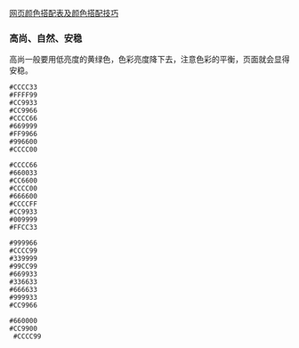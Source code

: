 ﻿[网页颜色搭配表及颜色搭配技巧](http://color.phpddt.com/)



### 高尚、自然、安稳

高尚一般要用低亮度的黄绿色，色彩亮度降下去，注意色彩的平衡，页面就会显得安稳。

    #CCCC33
    #FFFF99
    #CC9933
    #CC9966
    #CCCC66
    #669999
    #FF9966
    #996600
    #CCCC00

    #CCCC66
    #660033
    #CC6600
    #CCCC00
    #666600
    #CCCCFF
    #CC9933
    #009999
    #FFCC33

    #999966
    #CCCC99
    #339999
    #99CC99
    #669933
    #336633
    #666633
    #999933
    #CC9966

    #660000
    #CC9900
     #CCCC99